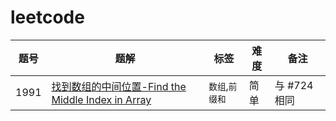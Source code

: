 # leetcode



|  题号 | 题解                                                                                                           | 标签         | 难度 | 备注        |
| -- |--------------------------------------------------------------------------------------------------------------|------------|----|-----------|
|   1991 | [找到数组的中间位置-Find the Middle Index in Array](/solution/1901-2000/1991.Find%20the%20Middle%20Index%20in%20Array/README.md) | `数组`,`前缀和` | 简单 | 与 #724 相同 |

